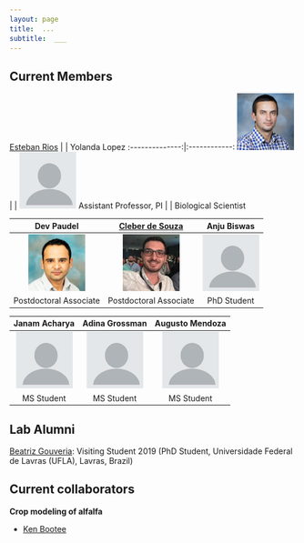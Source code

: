```yaml
---
layout: page
title:  ...
subtitle:  ___
---
```



## Current Members

[Esteban Rios](https://foragebreeding.github.io/)             |  | Yolanda Lopez
:--------------:|:------------:
<img src="/member_images/esteban.jpg" width="100">  | |  <img src="/member_images/blank.jpg" width="100">
Assistant Professor, PI | | Biological Scientist

Dev Paudel  | [Cleber de Souza](https://www.researchgate.net/profile/Cleber_Henrique_De_Souza) | Anju Biswas
:------------:|:------------:|:---------:
<img src="/member_images/dev.jpg" width="100"> | <img src="/member_images/cleber.jpg" width="100"> | <img src="/member_images/blank.jpg" width="100">
Postdoctoral Associate | Postdoctoral Associate | PhD Student

Janam Acharya  | Adina Grossman | Augusto Mendoza
:------------:|:------------:|:----------:
<img src="/member_images/blank.jpg" width="100"> | <img src="/member_images/blank.jpg" width="100"> | <img src="/member_images/blank.jpg" width="100">
MS Student | MS Student | MS Student 


## Lab Alumni

[Beatriz Gouveria](https://www.researchgate.net/profile/Beatriz_Gouveia3): Visiting Student 2019 (PhD Student, Universidade Federal de Lavras (UFLA), Lavras, Brazil)


## Current collaborators

**Crop modeling of alfalfa**

* [Ken Bootee](http://ufrfprofessors.feed.research.ufl.edu/ufrf_professors/boote-kenneth-j/)

